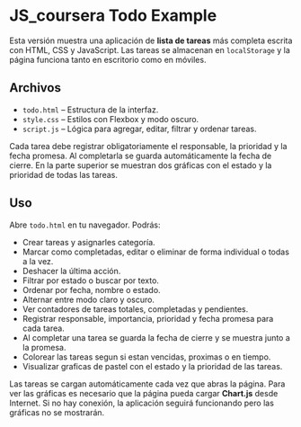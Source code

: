 # JS_coursera Todo Example

Esta versión muestra una aplicación de **lista de tareas** más completa escrita con HTML, CSS y JavaScript.
Las tareas se almacenan en `localStorage` y la página funciona tanto en escritorio como en móviles.

## Archivos
- `todo.html` – Estructura de la interfaz.
- `style.css` – Estilos con Flexbox y modo oscuro.
- `script.js` – Lógica para agregar, editar, filtrar y ordenar tareas.

Cada tarea debe registrar obligatoriamente el responsable, la prioridad y la fecha promesa. Al completarla se guarda automáticamente la fecha de cierre. En la parte superior se muestran dos gráficas con el estado y la prioridad de todas las tareas.

## Uso
Abre `todo.html` en tu navegador. Podrás:

- Crear tareas y asignarles categoría.
- Marcar como completadas, editar o eliminar de forma individual o todas a la vez.
- Deshacer la última acción.
- Filtrar por estado o buscar por texto.
- Ordenar por fecha, nombre o estado.
- Alternar entre modo claro y oscuro.
- Ver contadores de tareas totales, completadas y pendientes.
- Registrar responsable, importancia, prioridad y fecha promesa para cada tarea.
- Al completar una tarea se guarda la fecha de cierre y se muestra junto a la promesa.
- Colorear las tareas segun si estan vencidas, proximas o en tiempo.
- Visualizar graficas de pastel con el estado y la prioridad de las tareas.

 Las tareas se cargan automáticamente cada vez que abras la página.
 Para ver las gráficas es necesario que la página pueda cargar **Chart.js** desde
 Internet. Si no hay conexión, la aplicación seguirá funcionando pero las
 gráficas no se mostrarán.
